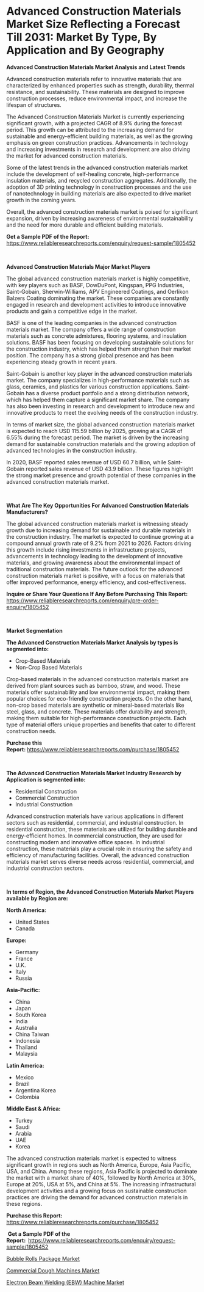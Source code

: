 <p><h1>Advanced Construction Materials Market Size Reflecting a Forecast Till 2031: Market By Type, By Application and By Geography</h1></p><p><strong>Advanced Construction Materials Market Analysis and Latest Trends</strong></p>
<p><p>Advanced construction materials refer to innovative materials that are characterized by enhanced properties such as strength, durability, thermal resistance, and sustainability. These materials are designed to improve construction processes, reduce environmental impact, and increase the lifespan of structures.</p><p>The Advanced Construction Materials Market is currently experiencing significant growth, with a projected CAGR of 8.9% during the forecast period. This growth can be attributed to the increasing demand for sustainable and energy-efficient building materials, as well as the growing emphasis on green construction practices. Advancements in technology and increasing investments in research and development are also driving the market for advanced construction materials.</p><p>Some of the latest trends in the advanced construction materials market include the development of self-healing concrete, high-performance insulation materials, and recycled construction aggregates. Additionally, the adoption of 3D printing technology in construction processes and the use of nanotechnology in building materials are also expected to drive market growth in the coming years.</p><p>Overall, the advanced construction materials market is poised for significant expansion, driven by increasing awareness of environmental sustainability and the need for more durable and efficient building materials.</p></p>
<p><strong>Get a Sample PDF of the Report:&nbsp;</strong> <a href="https://www.reliableresearchreports.com/enquiry/request-sample/1805452">https://www.reliableresearchreports.com/enquiry/request-sample/1805452</a></p>
<p>&nbsp;</p>
<p><strong>Advanced Construction Materials Major Market Players</strong></p>
<p><p>The global advanced construction materials market is highly competitive, with key players such as BASF, DowDuPont, Kingspan, PPG Industries, Saint-Gobain, Sherwin-Williams, APV Engineered Coatings, and Oerlikon Balzers Coating dominating the market. These companies are constantly engaged in research and development activities to introduce innovative products and gain a competitive edge in the market.</p><p>BASF is one of the leading companies in the advanced construction materials market. The company offers a wide range of construction materials such as concrete admixtures, flooring systems, and insulation solutions. BASF has been focusing on developing sustainable solutions for the construction industry, which has helped them strengthen their market position. The company has a strong global presence and has been experiencing steady growth in recent years.</p><p>Saint-Gobain is another key player in the advanced construction materials market. The company specializes in high-performance materials such as glass, ceramics, and plastics for various construction applications. Saint-Gobain has a diverse product portfolio and a strong distribution network, which has helped them capture a significant market share. The company has also been investing in research and development to introduce new and innovative products to meet the evolving needs of the construction industry.</p><p>In terms of market size, the global advanced construction materials market is expected to reach USD 115.59 billion by 2025, growing at a CAGR of 6.55% during the forecast period. The market is driven by the increasing demand for sustainable construction materials and the growing adoption of advanced technologies in the construction industry.</p><p>In 2020, BASF reported sales revenue of USD 60.7 billion, while Saint-Gobain reported sales revenue of USD 43.9 billion. These figures highlight the strong market presence and growth potential of these companies in the advanced construction materials market.</p></p>
<p>&nbsp;</p>
<p><strong>What Are The Key Opportunities For Advanced Construction Materials Manufacturers?</strong></p>
<p><p>The global advanced construction materials market is witnessing steady growth due to increasing demand for sustainable and durable materials in the construction industry. The market is expected to continue growing at a compound annual growth rate of 9.2% from 2021 to 2026. Factors driving this growth include rising investments in infrastructure projects, advancements in technology leading to the development of innovative materials, and growing awareness about the environmental impact of traditional construction materials. The future outlook for the advanced construction materials market is positive, with a focus on materials that offer improved performance, energy efficiency, and cost-effectiveness.</p></p>
<p><strong>Inquire or Share Your Questions If Any Before Purchasing This Report:</strong> <a href="https://www.reliableresearchreports.com/enquiry/pre-order-enquiry/1805452">https://www.reliableresearchreports.com/enquiry/pre-order-enquiry/1805452</a></p>
<p>&nbsp;</p>
<p><strong>Market Segmentation</strong></p>
<p><strong>The Advanced Construction Materials Market Analysis by types is segmented into:</strong></p>
<p><ul><li>Crop-Based Materials</li><li>Non-Crop Based Materials</li></ul></p>
<p><p>Crop-based materials in the advanced construction materials market are derived from plant sources such as bamboo, straw, and wood. These materials offer sustainability and low environmental impact, making them popular choices for eco-friendly construction projects. On the other hand, non-crop based materials are synthetic or mineral-based materials like steel, glass, and concrete. These materials offer durability and strength, making them suitable for high-performance construction projects. Each type of material offers unique properties and benefits that cater to different construction needs.</p></p>
<p><strong>Purchase this Report:&nbsp;</strong><a href="https://www.reliableresearchreports.com/purchase/1805452">https://www.reliableresearchreports.com/purchase/1805452</a></p>
<p>&nbsp;</p>
<p><strong>The Advanced Construction Materials Market Industry Research by Application is segmented into:</strong></p>
<p><ul><li>Residential Construction</li><li>Commercial Construction</li><li>Industrial Construction</li></ul></p>
<p><p>Advanced construction materials have various applications in different sectors such as residential, commercial, and industrial construction. In residential construction, these materials are utilized for building durable and energy-efficient homes. In commercial construction, they are used for constructing modern and innovative office spaces. In industrial construction, these materials play a crucial role in ensuring the safety and efficiency of manufacturing facilities. Overall, the advanced construction materials market serves diverse needs across residential, commercial, and industrial construction sectors.</p></p>
<p>&nbsp;</p>
<p><strong>In terms of Region, the Advanced Construction Materials Market Players available by Region are:</strong></p>
<p>
    <p> <strong> North America: </strong>
        <ul>
            <li>United States</li>
            <li>Canada</li>
        </ul>
        </p> 
    <p> <strong> Europe: </strong>
        <ul>
            <li>Germany</li>
            <li>France</li>
            <li>U.K.</li>
            <li>Italy</li>
            <li>Russia</li>
        </ul>
        </p> 
    <p> <strong> Asia-Pacific: </strong>
        <ul>
            <li>China</li>
            <li>Japan</li>
            <li>South Korea</li>
            <li>India</li>
            <li>Australia</li>
            <li>China Taiwan</li>
            <li>Indonesia</li>
            <li>Thailand</li>
            <li>Malaysia</li>
        </ul>
        </p> 
    <p> <strong> Latin America: </strong>
        <ul>
            <li>Mexico</li>
            <li>Brazil</li>
            <li>Argentina Korea</li>
            <li>Colombia</li>
        </ul>
        </p> 
    <p> <strong> Middle East & Africa: </strong>
        <ul>
            <li>Turkey</li>
            <li>Saudi</li>
            <li>Arabia</li>
            <li>UAE</li>
            <li>Korea</li>
        </ul>
    </p>
    </p>
<p><p>The advanced construction materials market is expected to witness significant growth in regions such as North America, Europe, Asia Pacific, USA, and China. Among these regions, Asia Pacific is projected to dominate the market with a market share of 40%, followed by North America at 30%, Europe at 20%, USA at 5%, and China at 5%. The increasing infrastructural development activities and a growing focus on sustainable construction practices are driving the demand for advanced construction materials in these regions.</p></p>
<p><strong>Purchase this Report: </strong><a href="https://www.reliableresearchreports.com/purchase/1805452">https://www.reliableresearchreports.com/purchase/1805452</a></p>
<p>&nbsp;<strong>Get a Sample PDF of the Report:&nbsp;&nbsp;</strong><a href="https://www.reliableresearchreports.com/enquiry/request-sample/1805452">https://www.reliableresearchreports.com/enquiry/request-sample/1805452</a></p>
<p><strong></strong></p>
<p><p><a href="https://view.publitas.com/reportprime-1/bubble-rolls-package-market-size-global-industry-overview-market-segmentation-and-forecast-2023-to-2030/">Bubble Rolls Package Market</a></p><p><a href="https://view.publitas.com/reportprime-1/commercial-dough-machines-market-dynamics-2023-2030-also-about-its-market-trends-projections-and-opportunities/">Commercial Dough Machines Market</a></p><p><a href="https://view.publitas.com/reportprime-1/electron-beam-welding-ebw-machine-market-research-report-unlocks-analysis-on-the-market-financial-status-market-size-and-market-revenue-upto-2030/">Electron Beam Welding (EBW) Machine Market</a></p></p>